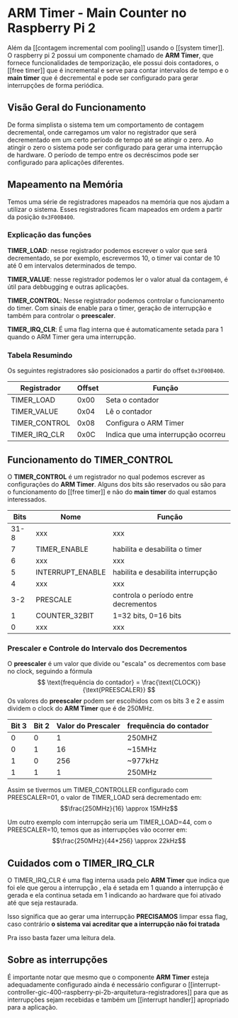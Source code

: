 # ARM Timer - Main Counter no Raspberry Pi 2
Além da [[contagem incremental com pooling]] usando o [[system timer]]. O raspberry pi 2 possui um componente chamado de **ARM Timer**, que fornece funcionalidades de temporização, ele possui dois contadores, o [[free timer]] que é incremental e serve para contar intervalos de tempo e o **main timer** que é decremental e pode ser configurado para gerar interrupções de forma periódica.

## Visão Geral do Funcionamento

De forma simplista o sistema tem um comportamento de contagem decremental, onde carregamos um valor no registrador que será decrementado em um certo período de tempo até se atingir o zero. Ao atingir o zero o sistema pode ser configurado para gerar uma interrupção de hardware. O período de tempo entre os decréscimos pode ser configurado para aplicações diferentes.

## Mapeamento na Memória
Temos uma série de registradores mapeados na memória que nos ajudam a utilizar o sistema. Esses registradores ficam mapeados em ordem a partir da posição `0x3F00B400`.

### Explicação das funções

**TIMER_LOAD**: nesse registrador podemos escrever o valor que será decrementado, se por exemplo, escrevermos 10, o timer vai contar de 10 até 0 em intervalos determinados de tempo.

**TIMER_VALUE**: nesse registrador podemos ler o valor atual da contagem, é útil para debbugging e outras aplicações.

**TIMER_CONTROL**: Nesse registrador podemos controlar o funcionamento do timer. Com sinais de enable para o timer, geração de interrupção e também para controlar o **preescaler**.

**TIMER_IRQ_CLR**: É uma flag interna que é automaticamente setada para 1 quando o ARM Timer gera uma interrupção.

### Tabela Resumindo
Os seguintes registradores são posicionados a partir do offset `0x3F00B400`.

| Registrador   | Offset | Função                             |
| ------------- | ------ | ---------------------------------- |
| TIMER_LOAD    | 0x00   | Seta o contador                    |
| TIMER_VALUE   | 0x04   | Lê o contador                      |
| TIMER_CONTROL | 0x08   | Configura o ARM Timer       |
| TIMER_IRQ_CLR | 0x0C   | Indica que uma interrupção ocorreu |
## Funcionamento do TIMER_CONTROL
O **TIMER_CONTROL** é um registrador no qual podemos escrever as configurações do **ARM Timer**. Alguns dos bits são reservados ou são para o funcionamento do [[free timer]] e não do **main timer** do qual estamos interessados.

| Bits | Nome             | Função                               |
| ---- | ---------------- | ------------------------------------ |
| 31-8 | xxx              | xxx                                  |
| 7    | TIMER_ENABLE     | habilita e desabilita o timer        |
| 6    | xxx              | xxx                                  |
| 5    | INTERRUPT_ENABLE | habilita e desabilita interrupção    |
| 4    | xxx              | xxx                                  |
| 3-2  | PRESCALE         | controla o período entre decrementos |
| 1    | COUNTER_32BIT    | 1=32 bits, 0=16 bits                 |
| 0    | xxx              | xxx                                  |
### Prescaler e Controle do Intervalo dos Decrementos
O **preescaler** é um valor que divide ou "escala" os decrementos com base no clock, seguindo a fórmula
$$
\text{frequência do contador} = \frac{\text{CLOCK}}{\text{PREESCALER}}
$$
Os valores do **preescaler** podem ser escolhidos com os bits 3 e 2 e assim dividem o clock do **ARM Timer** que é de 250MHz.

| Bit 3 | Bit 2 | Valor do Prescaler | frequência do contador |
| ----- | ----- | ------------------ | ---------------------- |
| 0     | 0     | 1                  | 250MHZ                 |
| 0     | 1     | 16                 | ~15MHz                 |
| 1     | 0     | 256                | ~977kHz                |
| 1     | 1     | 1                  | 250MHz                 |

Assim se tivermos um TIMER_CONTROLLER configurado com PREESCALER=01, o valor de TIMER_LOAD será decrementado em: 
$$\frac{250MHz}{16}  \approx 15MHz$$

Um outro exemplo com interrupção seria um TIMER_LOAD=44, com o PREESCALER=10, temos que as interrupções vão ocorrer em:
$$\frac{250MHz}{44*256} \approx 22kHz$$
## Cuidados com o TIMER_IRQ_CLR
O TIMER_IRQ_CLR é uma flag interna usada pelo **ARM Timer** que indica que foi ele que gerou a interrupção , ela é setada em 1 quando a interrupção é gerada e ela continua setada em 1 indicando ao hardware que foi ativado até que seja restaurada. 

Isso significa que ao gerar uma interrupção **PRECISAMOS** limpar essa flag, caso contrário **o sistema vai acreditar que a interrupção não foi tratada** 

Pra isso basta fazer uma leitura dela.
## Sobre as interrupções
É importante notar que mesmo que o componente **ARM Timer** esteja adequadamente configurado ainda é necessário configurar o [[interrupt-controller-gic-400-raspberry-pi-2b-arquitetura-registradores]] para que as interrupções sejam recebidas e também um [[interrupt handler]] apropriado para a aplicação.